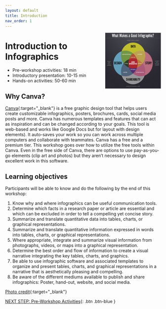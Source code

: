 ```yaml
---
layout: default
title: Introduction 
nav_order: 1
---
```

<img src="images//infographics-logo.png" style="float:right;width:180px;height:180px;"> 

# Introduction to Infographics

- Pre-workshop activities: 18 min 
- Introductory presentation: 10-15 min
- Hands-on activities: 50-60 min

## Why Canva? 
[Canva](https://www.canva.com/){:target="_blank"} is a free graphic design tool that helps users create customizable infographics, posters, brochures, cards, social media posts and more. Canva has numerous templates and features that can act as inspiration and can be changed according to your goals. This tool is web-based and works like Google Docs but for layout with design elements). It auto-saves your work so you can work across multiple computers and collaborate with teammates. Canva has a free and a premium tier. This workshop goes over how to utilize the free tools within Canva. Even in the free side of Canva, there are options to use pay-as-you-go elements (clip art and photos) but they aren’t necessary to design excellent work in this software.

## Learning objectives
Participants will be able to know and do the following by the end of this workshop:

1. Know why and where infographics can be useful communication tools.
2. Determine which facts in a research paper or article are essential and which can be excluded in order to tell a compelling yet concise story.
3. Summarize and translate quantitative data into tables, charts, or graphical representations.
4. Summarize and translate quantitative information expressed in words into tables, charts, or graphical representations.
5. Where appropriate, integrate and summarize visual information from photographs, videos, or maps into a graphical representation.
6. Determine the best order and flow of information to create a visual narrative integrating the key tables, charts, and graphics.
7. Be able to use infographic software and associated templates to organize and present tables, charts, and graphical representations in a narrative that is aesthetically pleasing and compelling.
8. Be aware of the different mediums available to publish and share infographics: Poster, hand-out, website, and social media.

[Photo credit](https://www.flickr.com/photos/dashburst/8448339735/in/photolist-kee8qu-dSxX4V){:target="_blank"}

[NEXT STEP: Pre-Workshop Activities](pre-workshop.html){: .btn .btn-blue }
